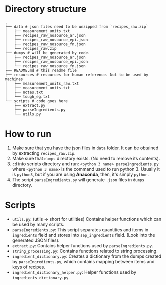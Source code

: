 # Directory structure
    .
    ├── data # json files need to be unzipped from `recipes_raw.zip`
    │   ├── measurement_units.txt
    │   ├── recipes_raw_nosource_ar.json
    │   ├── recipes_raw_nosource_epi.json
    │   ├── recipes_raw_nosource_fn.json
    │   └── recipes_raw.zip
    ├── dumps # will be generated by code.
    │   ├── recipes_raw_nosource_ar.json
    │   ├── recipes_raw_nosource_epi.json
    │   └── recipes_raw_nosource_fn.json
    ├── README.md # this readme file
    ├── resources # resources for human reference. Not to be used by machines
    │   ├── measurement_units_raw.txt
    │   ├── measurement_units.txt
    │   ├── notes.txt
    │   └── tough_eg.txt
    └── scripts # code goes here
        ├── extract.py
        ├── parseIngredients.py
        └── utils.py

# How to run
1. Make sure that you have the json files in `data` folder. It can be obtained by extracting `recipes_raw.zip`.
2. Make sure that `dumps` directory exists. (No need to remove its contents).
2. `cd` into scripts directory and run: `<python 3 name> parseIngredients.py`
    where `<python 3 name>` is the command used to run python 3. Usually it is `python3`, but if you are using **Anaconda**, then, it's simply `python`.
3. The script `parseIngredients.py` will generate `.json` files in `dumps` directory.

# Scripts
- `utils.py`: (utils -> short for utilities) Contains helper functions which can be used by many scripts.
- `parseIngredients.py`: This script separates quantities and items in `ingredients` field and stores into `sep_ingredients` field. (Look into the generated JSON files). 
- `extract.py`: Contains helper functions used by `parseIngredients.py`.
- `string_processing.py`: Contains functions related to string processing.
- `ingredient_dictionary.py`: Creates a dictionary from the dumps created by `parseIngredients.py`, which contains mapping between items and keys of recipes.
- `ingredient_dictionary_helper.py`: Helper functions used by `ingredients_dictionary.py`.